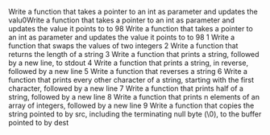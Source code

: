 Write a function that takes a pointer to an int as parameter and updates the valu0Write a function that takes a pointer to an int as parameter and updates the value it points to to 98 Write a function that takes a pointer to an int as parameter and updates the value it points to to 98
1 Write a function that swaps the values of two integers
2 Write a function that returns the length of a string
3 Write a function that prints a string, followed by a new line, to stdout
4 Write a function that prints a string, in reverse, followed by a new line
5 Write a function that reverses a string
6 Write a function that prints every other character of a string, starting with the first character, followed by a new line
7 Write a function that prints half of a string, followed by a new line
8 Write a function that prints n elements of an array of integers, followed by a new line
9 Write a function that copies the string pointed to by src, including the terminating null byte (\0), to the buffer pointed to by dest
